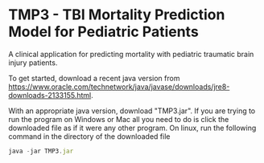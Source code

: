 # TMP3 - TBI Mortality Prediction Model for Pediatric Patients
A clinical application for predicting mortality with pediatric traumatic brain injury patients.

To get started, download a recent java version from https://www.oracle.com/technetwork/java/javase/downloads/jre8-downloads-2133155.html.

With an appropriate java version, download "TMP3.jar". If you are trying to run the program on Windows or Mac all you need to do is click the downloaded file as if it were any other program. On linux, run the following command in the directory of the downloaded file

```js
java -jar TMP3.jar
```
